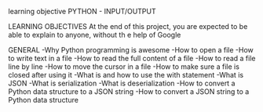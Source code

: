 learning objective
PYTHON - INPUT/OUTPUT

LEARNING OBJECTIVES At the end of this project, you are expected to be able to explain to anyone, without th e help of Google


GENERAL -Why Python programming is awesome -How to open a file -How to write text in a file -How to read the full content of a file -How to read a file line by line -How to move the cursor in a file -How to make sure a file is closed after using it -What is and how to use the with statement -What is JSON -What is serialization -What is deserialization -How to convert a Python data structure to a JSON string -How to convert a JSON string to a Python data structure
